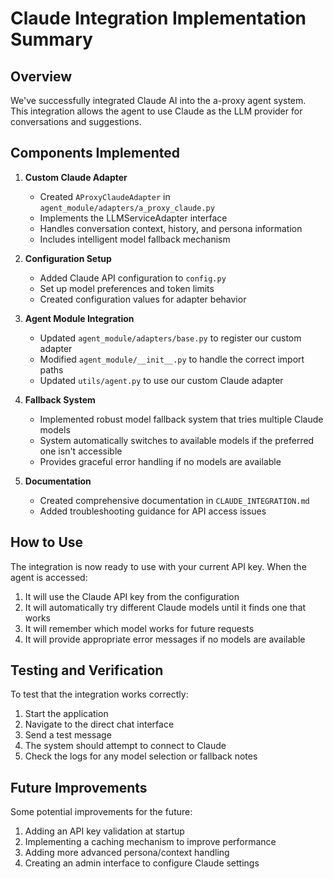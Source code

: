 # Claude Integration Implementation Summary

## Overview

We've successfully integrated Claude AI into the a-proxy agent system. This integration allows the agent to use Claude as the LLM provider for conversations and suggestions.

## Components Implemented

1. **Custom Claude Adapter**
   - Created `AProxyClaudeAdapter` in `agent_module/adapters/a_proxy_claude.py`
   - Implements the LLMServiceAdapter interface 
   - Handles conversation context, history, and persona information
   - Includes intelligent model fallback mechanism

2. **Configuration Setup**
   - Added Claude API configuration to `config.py`
   - Set up model preferences and token limits
   - Created configuration values for adapter behavior

3. **Agent Module Integration**
   - Updated `agent_module/adapters/base.py` to register our custom adapter
   - Modified `agent_module/__init__.py` to handle the correct import paths
   - Updated `utils/agent.py` to use our custom Claude adapter

4. **Fallback System**
   - Implemented robust model fallback system that tries multiple Claude models
   - System automatically switches to available models if the preferred one isn't accessible
   - Provides graceful error handling if no models are available

5. **Documentation**
   - Created comprehensive documentation in `CLAUDE_INTEGRATION.md`
   - Added troubleshooting guidance for API access issues

## How to Use

The integration is now ready to use with your current API key. When the agent is accessed:

1. It will use the Claude API key from the configuration
2. It will automatically try different Claude models until it finds one that works
3. It will remember which model works for future requests
4. It will provide appropriate error messages if no models are available

## Testing and Verification

To test that the integration works correctly:

1. Start the application
2. Navigate to the direct chat interface
3. Send a test message
4. The system should attempt to connect to Claude
5. Check the logs for any model selection or fallback notes

## Future Improvements

Some potential improvements for the future:

1. Adding an API key validation at startup
2. Implementing a caching mechanism to improve performance
3. Adding more advanced persona/context handling
4. Creating an admin interface to configure Claude settings
